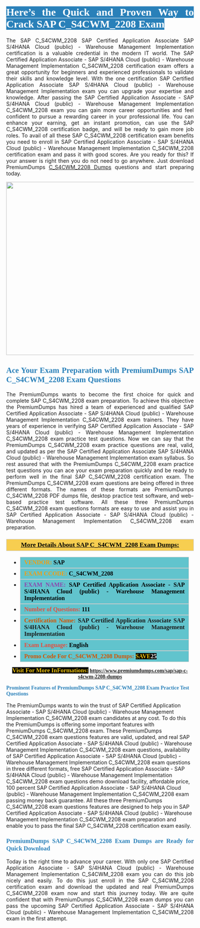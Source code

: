 <h1 style="text-align: justify;"><span style="color:#ffffff;"><span style="font-family:Georgia,serif;"><strong><span style="background-color:#2980b9;">Here’s the Quick and Proven Way to Crack SAP C_S4CWM_2208 Exam</span></strong></span></span></h1>

<p style="text-align: justify;">The SAP C_S4CWM_2208 SAP Certified Application Associate SAP S/4HANA Cloud (public) - Warehouse Management Implementation certification is a valuable credential in the modern IT world. The SAP Certified Application Associate - SAP S/4HANA Cloud (public) - Warehouse Management Implementation C_S4CWM_2208 certification exam offers a great opportunity for beginners and experienced professionals to validate their skills and knowledge level. With the one certification SAP Certified Application Associate SAP S/4HANA Cloud (public) - Warehouse Management Implementation exam you can upgrade your expertise and knowledge. After passing the SAP Certified Application Associate - SAP S/4HANA Cloud (public) - Warehouse Management Implementation C_S4CWM_2208 exam you can gain more career opportunities and feel confident to pursue a rewarding career in your professional life. You can enhance your earning, get an instant promotion, can use the SAP C_S4CWM_2208 certification badge, and will be ready to gain more job roles. To avail of all these SAP C_S4CWM_2208 certification exam benefits you need to enroll in SAP Certified Application Associate - SAP S/4HANA Cloud (public) - Warehouse Management Implementation C_S4CWM_2208 certification exam and pass it with good scores. Are you ready for this? If your answer is right then you do not need to go anywhere. Just download PremiumDumps <a href="https://www.premiumdumps.com/sap/sap-c-s4cwm-2208-dumps">C_S4CWM_2208 Dumps</a> questions and start preparing today.</p>

<p style="text-align: center;"><a href="https://www.premiumdumps.com/sap/sap-c-s4cwm-2208-dumps"><img alt="" src="https://i.imgur.com/KJGzbJ2.jpeg" style="width: 700px; height: 465px;" /></a></p>

<h2 style="text-align: justify;"><span style="color:#2980b9;"><span style="font-family:Georgia,serif;"><strong>Ace Your Exam Preparation with PremiumDumps SAP C_S4CWM_2208 Exam Questions</strong></span></span></h2>

<p style="text-align: justify;">The PremiumDumps wants to become the first choice for quick and complete SAP C_S4CWM_2208 exam preparation. To achieve this objective the PremiumDumps has hired a team of experienced and qualified SAP Certified Application Associate - SAP S/4HANA Cloud (public) - Warehouse Management Implementation C_S4CWM_2208 exam trainers. They have years of experience in verifying SAP Certified Application Associate - SAP S/4HANA Cloud (public) - Warehouse Management Implementation C_S4CWM_2208 exam practice test questions. Now we can say that the PremiumDumps C_S4CWM_2208 exam practice questions are real, valid, and updated as per the SAP Certified Application Associate SAP S/4HANA Cloud (public) - Warehouse Management Implementation exam syllabus. So rest assured that with the PremiumDumps C_S4CWM_2208 exam practice test questions you can ace your exam preparation quickly and be ready to perform well in the final SAP C_S4CWM_2208 certification exam. The PremiumDumps C_S4CWM_2208 exam questions are being offered in three different formats. The names of these formats are PremiumDumps C_S4CWM_2208 PDF dumps file, desktop practice test software, and web-based practice test software. All these three PremiumDumps C_S4CWM_2208 exam questions formats are easy to use and assist you in SAP Certified Application Associate - SAP S/4HANA Cloud (public) - Warehouse Management Implementation C_S4CWM_2208 exam preparation.</p>

<h3 style="background: #f7ce50; border: 1px solid rgb(204, 204, 204); padding: 5px 10px; text-align: center;"><span style="font-family:Georgia,serif;"><u><u><span style="color:#000000;"><span style="font-size:11pt"><span style="line-height:normal"><b><span style="font-size:13.0pt"><span cambria="">More Details About SAP C_S4CWM_2208 Exam Dumps:</span></span></b></span></span></span></u></u></span></h3>

<ul>
	<li style="margin:0cm 10pt">
	<div style="background:#61c4cd; border: 1px solid rgb(204, 204, 204); padding: 5px 10px; text-align: justify;"><span style="font-family:Georgia,serif;"><span style="font-size:11pt"><span style="line-height:normal"><b><span style="font-size:12.0pt"><span new="" roman="" times=""><span style="color:#f39c12;">VENDOR:</span> <span style="color:#000000;">SAP</span></span></span></b></span></span></span></div>
	</li>
	<li style="margin:0cm 10pt">
	<div style="background: #61c4cd; border: 1px solid rgb(204, 204, 204); padding: 5px 10px; text-align: justify;"><span style="font-family:Georgia,serif;"><span style="font-size:11pt"><span style="line-height:normal"><b><span style="font-size:12.0pt"><span new="" roman="" times=""><span style="color:#f39c12;">EXAM CCODE:</span> <span style="color:#000000;">C_S4CWM_2208</span></span></span></b></span></span></span></div>
	</li>
	<li style="margin:0cm 10pt">
	<div style="background: #61c4cd; border: 1px solid rgb(204, 204, 204); padding: 5px 10px; text-align: justify;"><span style="font-family:Georgia,serif;"><span style="font-size:11pt"><span style="line-height:normal"><b><span style="font-size:12.0pt"><span new="" roman="" times=""><span style="color:#8e44ad;">EXAM NAME:</span> <span style="color:#000000;">SAP Certified Application Associate - SAP S/4HANA Cloud (public) - Warehouse Management Implementation</span></span></span></b></span></span></span></div>
	</li>
	<li style="margin:0cm 10pt">
	<div style="background: #61c4cd; border: 1px solid rgb(204, 204, 204); padding: 5px 10px;"><span style="font-family:Georgia,serif;"><span style="font-size:11pt"><span style="line-height:normal"><b><span style="font-size:12.0pt"><span new="" roman="" times=""><span style="color:#e74c3c;">Number of Questions:</span><span style="color:#000000;"><span style="color:#f1c40f;"> </span>111</span></span></span></b></span></span></span></div>
	</li>
	<li style="margin:0cm 10pt">
	<div style="background: #61c4cd; border: 1px solid rgb(204, 204, 204); padding: 5px 10px; text-align: justify;"><span style="font-family:Georgia,serif;"><span style="font-size:11pt"><span style="line-height:normal"><b><span style="font-size:12.0pt"><span new="" roman="" times=""><span style="color:#d35400;">Certification Name:</span> SAP Certified Application Associate SAP S/4HANA Cloud (public) - Warehouse Management Implementation</span></span></b></span></span></span></div>
	</li>
	<li style="margin:0cm 10pt">
	<div style="background: #61c4cd; border: 1px solid rgb(204, 204, 204); padding: 5px 10px; text-align: justify;"><span style="font-family:Georgia,serif;"><span style="font-size:11pt"><span style="line-height:normal"><b><span style="font-size:12.0pt"><span new="" roman="" times=""><span style="color:#e74c3c;">Exam Language:</span> <span style="color:#000000;">English</span></span></span></b></span></span></span></div>
	</li>
	<li style="margin:0cm 10pt">
	<div style="background: #61c4cd; border: 1px solid rgb(204, 204, 204); padding: 5px 10px;"><span style="font-family:Georgia,serif;"><span style="font-size:11pt"><span style="line-height:normal"><b><span style="font-size:12.0pt"><span new="" roman="" times=""><span style="color:#d35400;">Promo Code For C_S4CWM_2208 Dumps:</span><span style="color:#f1c40f;"> <span style="background-color:#000000;">SAVE</span></span><span style="color:#ffffff;"><span style="background-color:#000000;">25</span></span></span></span></b></span></span></span></div>
	</li>
</ul>

<p style="text-align: center;"><span style="font-family:Georgia,serif;"><strong><span style="font-size:16px;"><span style="color:#f1c40f;"><span style="background-color:#000000;">Visit For More InFormations:</span></span></span> <a href="https://www.premiumdumps.com/sap/sap-c-s4cwm-2208-dumps">https://www.premiumdumps.com/sap/sap-c-s4cwm-2208-dumps</a></strong></span></p>

<p><span style="color:#2980b9;"><span style="font-family:Georgia,serif;"><strong><strong><strong>Prominent Features of PremiumDumps SAP C_S4CWM_2208 Exam Practice Test Questions</strong></strong></strong></span></span></p>

<p>The PremiumDumps wants to win the trust of SAP Certified Application Associate - SAP S/4HANA Cloud (public) - Warehouse Management Implementation C_S4CWM_2208 exam candidates at any cost. To do this the PremiumDumps is offering some important features with PremiumDumps C_S4CWM_2208 exam. These PremiumDumps C_S4CWM_2208 exam questions features are valid, updated, and real SAP Certified Application Associate - SAP S/4HANA Cloud (public) - Warehouse Management Implementation C_S4CWM_2208 exam questions, availability of SAP Certified Application Associate - SAP S/4HANA Cloud (public) - Warehouse Management Implementation C_S4CWM_2208 exam questions in three different formats, free SAP Certified Application Associate - SAP S/4HANA Cloud (public) - Warehouse Management Implementation C_S4CWM_2208 exam questions demo download facility, affordable price, 100 percent SAP Certified Application Associate - SAP S/4HANA Cloud (public) - Warehouse Management Implementation C_S4CWM_2208 exam passing money back guarantee. All these three PremiumDumps C_S4CWM_2208 exam questions features are designed to help you in SAP Certified Application Associate - SAP S/4HANA Cloud (public) - Warehouse Management Implementation C_S4CWM_2208 exam preparation and enable you to pass the final SAP C_S4CWM_2208 certification exam easily.</p>

<h3 style="text-align: justify;"><span style="color:#2980b9;"><span style="font-family:Georgia,serif;"><strong><strong><strong>PremiumDumps SAP C_S4CWM_2208 Exam Dumps are Ready for Quick Download</strong></strong></strong></span></span></h3>

<p style="text-align: justify;">Today is the right time to advance your career. With only one SAP Certified Application Associate - SAP S/4HANA Cloud (public) - Warehouse Management Implementation C_S4CWM_2208 exam you can do this job nicely and easily. To do this just enroll in the SAP C_S4CWM_2208 certification exam and download the updated and real PremiumDumps C_S4CWM_2208 exam now and start this journey today. We are quite confident that with PremiumDumps C_S4CWM_2208 exam dumps you can pass the upcoming SAP Certified Application Associate - SAP S/4HANA Cloud (public) - Warehouse Management Implementation C_S4CWM_2208 exam in the first attempt.</p>
